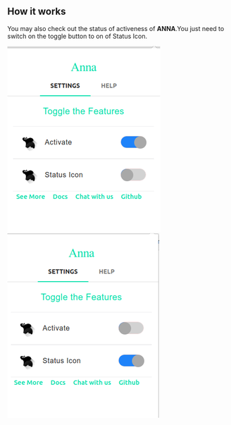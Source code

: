 ## How it works

You may also check out the status of activeness of **ANNA**.You just need to switch on the toggle button to on of Status Icon.

   ![active](https://github.com/srvkmr130/hello_world/blob/master/ACTIVE.png)  
                                                ![status](https://github.com/srvkmr130/hello_world/blob/master/STATUS-ICON.png)
